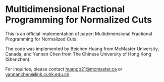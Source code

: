 # Multidimensional Fractional Programming for Normalized Cuts
This is an official implementation of paper: Multidimensional Fractional Programming for Normalized Cuts.

The code was implemented by Beichen Huang from McMaster University, Canada, and Yannan Chen from The Chinese University of Hong Kong (Shenzhen). 

For inquiries, please contact huangb21@mcmaster.ca or yannanchen@link.cuhk.edu.cn.







